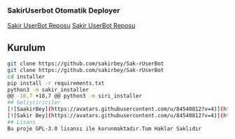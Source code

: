 
### SakirUserbot Otomatik Deployer

[Sakir UserBot Reposu](https://github.com/sakirbey)
[Sakir UserBot Reposu](https://github.com/sakirbey)

## Kurulum
```sh
git clone https://github.com/sakirbey/Sak-rUserBot 
git clone https://github.com/sakirbey/Sak-rUserBot 
cd installer
pip install -r requirements.txt
python3 -m sakir_installer
@@ -18,7 +18,7 @@ python3 -m siri_installer
## Geliştiriciler
[![SaakirBey](https://avatars.githubusercontent.com/u/84540812?v=4)](https://github.com/sakirbey) [![SakirBey]https://avatars.githubusercontent.com/u/84540812?v=4)](https://t.me/Sakirackofficial999)
[![Sakir Bey](https://avatars.githubusercontent.com/u/84540812?v=4)](https://t.me/Sakirhackofficial999)
## Lisans
Bu proje GPL-3.0 lisansı ile korunmaktadır.Tum Haklar Saklıdır
